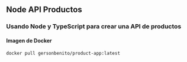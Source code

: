 ## Node API Productos

### Usando Node y TypeScript para crear una API de productos

#### Imagen de Docker
`docker pull gersonbenito/product-app:latest`